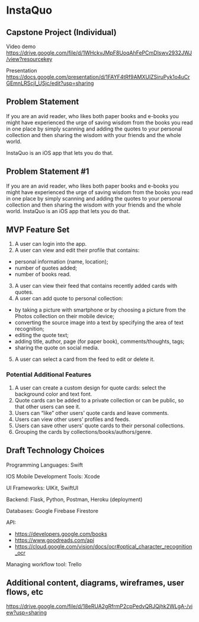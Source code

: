 # InstaQuo

## Capstone Project (Individual)

Video demo 
<https://drive.google.com/file/d/1WHckvJMpF8UoqAhFePCmDlswv2932JWJ/view?resourcekey>

Presentation
<https://docs.google.com/presentation/d/1FAYF4tRf9AMXUlZSiruPyk1o4uCrGEmnLRScjI_USjc/edit?usp=sharing>

## Problem Statement

If you are an avid reader, who likes both paper books and e-books you might have experienced the urge of saving wisdom from the books you read in one place by simply scanning and adding the quotes to your personal collection and then sharing the wisdom with your friends and the whole world.

InstaQuo is an iOS app that lets you do that.

## Problem Statement #1

If you are an avid reader, who likes both paper books and e-books you might have experienced the urge of saving wisdom from the books you read in one place by simply scanning and adding the quotes to your personal collection and then sharing the wisdom with your friends and the whole world. 
InstaQuo is an iOS app that lets you do that.

## MVP Feature Set

1. A user can login into the app.
2. A user can view and edit their profile that contains:
- personal information (name, location);
- number of quotes added; 
- number of books read.
3. A user can view their feed that contains recently added cards with quotes.
4. A user can add quote to personal collection:
- by taking a picture with smartphone or by choosing a picture from the Photos collection on their mobile device;
- converting the source image into a text by specifying the area of text recognition; 
- editing the quote text; 
- adding title, author, page (for paper book), comments/thoughts, tags;
- sharing the quote on social media.
5. A user can select a card from the feed to edit or delete it.

### Potential Additional Features

1. A user can create a custom design for quote cards: select the background color and text font.
2. Quote cards can be added to a private collection or can be public, so that other users can see it.
3. Users can “like” other users’ quote cards and leave comments.
4. Users can view other users’ profiles and feeds. 
5. Users can save other users’ quote cards to their personal collections. 
6. Grouping the cards by collections/books/authors/genre. 


## Draft Technology Choices

Programming Languages: Swift

IOS Mobile Development Tools: Xcode

UI Frameworks: UIKit, SwiftUI

Backend: Flask, Python, Postman, Heroku (deployment)

Databases: Google Firebase Firestore

API:

- <https://developers.google.com/books>
- <https://www.goodreads.com/api>
- <https://cloud.google.com/vision/docs/ocr#optical_character_recognition_ocr>

Managing workflow tool: Trello

## Additional content, diagrams, wireframes, user flows, etc

 <https://drive.google.com/file/d/18eRUA2gRfrmP2cpPedvQRJQjhk2WLgA-/view?usp=sharing>
